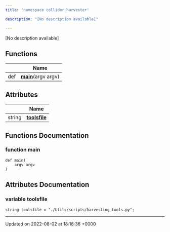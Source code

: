 ```yaml
---
title: 'namespace collider_harvester'

description: "[No description available]"

---
```







[No description available]

## Functions

|                | Name           |
| -------------- | -------------- |
| def | **[main](/documentation/code/colliderbit_development/namespaces/namespacecollider__harvester/#function-main)**(argv argv) |

## Attributes

|                | Name           |
| -------------- | -------------- |
| string | **[toolsfile](/documentation/code/colliderbit_development/namespaces/namespacecollider__harvester/#variable-toolsfile)**  |


## Functions Documentation

### function main

```
def main(
    argv argv
)
```



## Attributes Documentation

### variable toolsfile

```
string toolsfile = "./Utils/scripts/harvesting_tools.py";
```





-------------------------------

Updated on 2022-08-02 at 18:18:36 +0000